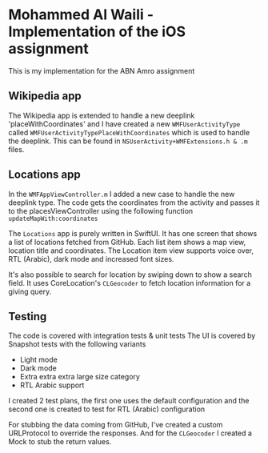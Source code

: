 # Mohammed Al Waili - Implementation of the iOS assignment

This is my implementation for the ABN Amro assignment

## Wikipedia app

The Wikipedia app is extended to handle a new deeplink 'placeWithCoordinates' and I have created a new `WMFUserActivityType` called `WMFUserActivityTypePlaceWithCoordinates` which is used to handle the deeplink.  This can be found in `NSUserActivity+WMFExtensions.h & .m` files. 

## Locations app

In the `WMFAppViewController.m` I added a new case to handle the new deeplink type. The code gets the coordinates from the activity and passes it to the placesViewController using the following function `updateMapWith:coordinates`

The `Locations` app is purely written in SwiftUI. It has one screen that shows a list of locations fetched from GitHub. Each list item shows a map view, location title and coordinates. The Location item view supports voice over, RTL (Arabic), dark mode and increased font sizes.

It's also possible to search for location by swiping down to show a search field. It uses CoreLocation's `CLGeocoder` to fetch location information for a giving query. 

## Testing

The code is covered with integration tests & unit tests
The UI is covered by Snapshot tests with the following variants 

- Light mode
- Dark mode
- Extra extra extra large size category
- RTL Arabic support

I created 2 test plans, the first one uses the default configuration and the second one is created to test for RTL (Arabic) configuration 

For stubbing the data coming from GitHub, I've created a custom URLProtocol to override the responses. And for the `CLGeocoder` I created a Mock to stub the return values. 
